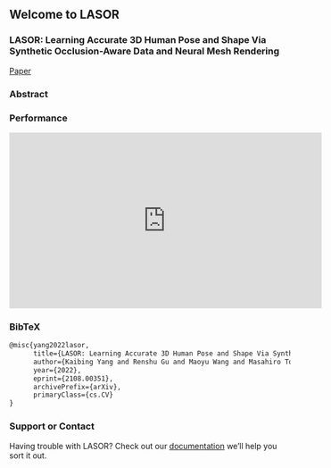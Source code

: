 ## Welcome to LASOR

### LASOR: Learning Accurate 3D Human Pose and Shape Via Synthetic Occlusion-Aware Data and Neural Mesh Rendering 
[Paper](https://arxiv.org/abs/2108.00351)

### Abstract



### Performance

<center>
      <iframe width="560" height="315" src="https://www.youtube.com/embed/9lc7dYCxskQ" frameborder="0" allow="autoplay; encrypted-media" allowfullscreen></iframe>
</center>




### BibTeX

```latex
@misc{yang2022lasor,
      title={LASOR: Learning Accurate 3D Human Pose and Shape Via Synthetic Occlusion-Aware Data and Neural Mesh Rendering}, 
      author={Kaibing Yang and Renshu Gu and Maoyu Wang and Masahiro Toyoura and Gang Xu},
      year={2022},
      eprint={2108.00351},
      archivePrefix={arXiv},
      primaryClass={cs.CV}
}
```



### Support or Contact

Having trouble with LASOR? Check out our [documentation](https://github.com/iGame-Lab/LASOR/) we’ll help you sort it out.
